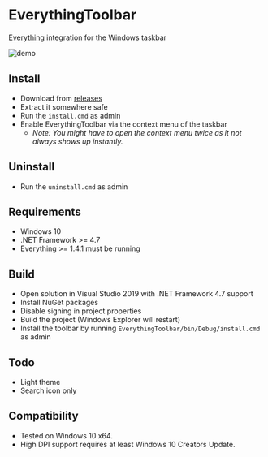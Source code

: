 EverythingToolbar
=================

[Everything](https://www.voidtools.com/) integration for the Windows taskbar

![demo](https://user-images.githubusercontent.com/17520641/94998321-63675a00-05b1-11eb-9331-ef1fd744329e.gif)

Install
-------

- Download from [releases](https://github.com/stnkl/EverythingToolbar/releases)
- Extract it somewhere safe
- Run the `install.cmd` as admin
- Enable EverythingToolbar via the context menu of the taskbar
  - *Note: You might have to open the context menu twice as it not always shows up instantly.*

Uninstall
---------

- Run the `uninstall.cmd` as admin

Requirements
------------

- Windows 10
- .NET Framework >= 4.7
- Everything >= 1.4.1 must be running

Build
-----

- Open solution in Visual Studio 2019 with .NET Framework 4.7 support
- Install NuGet packages
- Disable signing in project properties
- Build the project (Windows Explorer will restart)
- Install the toolbar by running `EverythingToolbar/bin/Debug/install.cmd` as admin

Todo
----

- Light theme
- Search icon only

Compatibility
-------------

- Tested on Windows 10 x64.
- High DPI support requires at least Windows 10 Creators Update.
